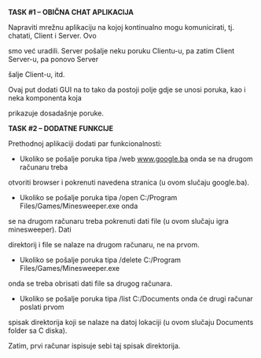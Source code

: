 **TASK #1 – OBIČNA CHAT APLIKACIJA**

Napraviti mrežnu aplikaciju na kojoj kontinualno mogu komunicirati, tj. chatati, Client i Server. Ovo 

smo već uradili. Server pošalje neku poruku Clientu-u, pa zatim Client Server-u, pa ponovo Server 

šalje Client-u, itd. 

Ovaj put dodati GUI na to tako da postoji polje gdje se unosi poruka, kao i neka komponenta koja 

prikazuje dosadašnje poruke. 

**TASK #2 – DODATNE FUNKCIJE**

Prethodnoj aplikaciji dodati par funkcionalnosti:

- Ukoliko se pošalje poruka tipa /web www.google.ba onda se na drugom računaru treba 

otvoriti browser i pokrenuti navedena stranica (u ovom slučaju google.ba).

- Ukoliko se pošalje poruka tipa /open C:/Program Files/Games/Minesweeper.exe onda

se na drugom računaru treba pokrenuti dati file (u ovom slučaju igra minesweeper). Dati 

direktorij i file se nalaze na drugom računaru, ne na prvom.

- Ukoliko se pošalje poruka tipa /delete C:/Program Files/Games/Minesweeper.exe

onda se treba obrisati dati file sa drugog računara.

- Ukoliko se pošalje poruka tipa /list C:/Documents onda će drugi računar poslati prvom 

spisak direktorija koji se nalaze na datoj lokaciji (u ovom slučaju Documents folder sa C diska). 

Zatim, prvi računar ispisuje sebi taj spisak direktorija.
